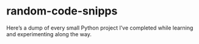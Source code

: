 # random-code-snipps
Here’s a dump of every small Python project I’ve completed while learning and experimenting along the way.
